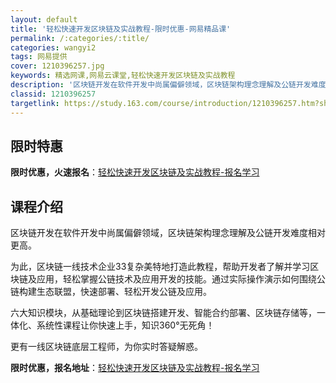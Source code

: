```yaml
---
layout: default
title: '轻松快速开发区块链及实战教程-限时优惠-网易精品课'
permalink: /:categories/:title/
categories: wangyi2
tags: 网易提供
cover: 1210396257.jpg
keywords: 精选网课,网易云课堂,轻松快速开发区块链及实战教程
description: '区块链开发在软件开发中尚属偏僻领域，区块链架构理念理解及公链开发难度相对更高。为此，区块链一线技术企业33复杂美特地打造'
classid: 1210396257
targetlink: https://study.163.com/course/introduction/1210396257.htm?share=1&shareId=1025206652&utm_campaign=share&utm_medium=iphoneShare&utm_source=&utm_u=1025206652
---
```


## 限时特惠

**限时优惠，火速报名**：[轻松快速开发区块链及实战教程-报名学习](https://study.163.com/course/introduction/1210396257.htm?share=1&shareId=1025206652&utm_campaign=share&utm_medium=iphoneShare&utm_source=&utm_u=1025206652)

## 课程介绍

区块链开发在软件开发中尚属偏僻领域，区块链架构理念理解及公链开发难度相对更高。

为此，区块链一线技术企业33复杂美特地打造此教程，帮助开发者了解并学习区块链及应用，轻松掌握公链技术及应用开发的技能。通过实际操作演示如何围绕公链构建生态联盟，快速部署、轻松开发公链及应用。



六大知识模块，从基础理论到区块链搭建开发、智能合约部署、区块链存储等，一体化、系统性课程让你快速上手，知识360°无死角！

更有一线区块链底层工程师，为你实时答疑解惑。

**限时优惠，报名地址**：[轻松快速开发区块链及实战教程-报名学习](https://study.163.com/course/introduction/1210396257.htm?share=1&shareId=1025206652&utm_campaign=share&utm_medium=iphoneShare&utm_source=&utm_u=1025206652)


